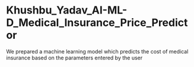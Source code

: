 # Khushbu_Yadav_AI-ML-D_Medical_Insurance_Price_Predictor
We prepared a machine learning model which predicts the cost of medical insurance based on the parameters entered by the user 
